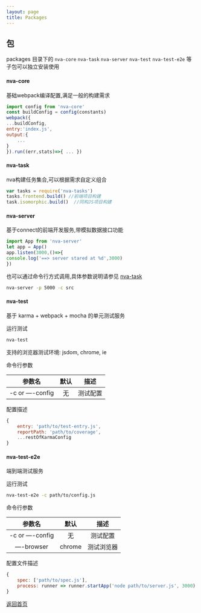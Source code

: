 ```yaml
---
layout: page
title: Packages
---
```


## 包

packages 目录下的 `nva-core` `nva-task` `nva-server` `nva-test` `nva-test-e2e` 等子包可以独立安装使用

#### nva-core

基础webpack编译配置,满足一般的构建需求

```javascript
import config from 'nva-core'
const buildConfig = config(constants)
webpack({
...buildConfig,
entry:'index.js',
output:{
    ...
}
}).run((err,stats)=>{ ... })
```
  
#### nva-task

nva构建任务集合,可以根据需求自定义组合

```javascript
var tasks = require('nva-tasks')
tasks.frontend.build() //前端项目构建
task.isomorphic.build()  //同构JS项目构建
```
  
#### nva-server

基于connect的前端开发服务,带模拟数据接口功能

```javascript
import App from 'nva-server'
let app = App()
app.listen(3000,()=>{
console.log('==> server stared at %d',3000)
})
```
  
也可以通过命令行方式调用,具体参数说明请参见 [nva-task](https://github.com/ali322/nva/blob/master/packages/nva-server/README.md)

```bash
nva-server -p 5000 -c src
```

#### nva-test

基于 karma + webpack + mocha 的单元测试服务

运行测试

```bash
nva-test
```

支持的浏览器测试环境: jsdom, chrome, ie

命令行参数

|     参数名      |  默认   |     描述     |
| :----------: | :----: | :----------: |
| -c or —-config |   无    |   测试配置    |

配置描述

```javascript
{
    entry: 'path/to/test-entry.js',
    reportPath: 'path/to/coverage',
    ...restOfKarmaConfig
}
```

#### nva-test-e2e

端到端测试服务

运行测试

```bash
nva-test-e2e -c path/to/config.js
```

命令行参数

|     参数名      |  默认   |     描述     |
| :----------: | :----: | :----------: |
| -c or —-config |   无    |    测试配置    |
| —-browser |   chrome    |    测试浏览器    |

配置文件描述

```javascript
{
    spec: ['path/to/spec.js'],
    process: runner => runner.startApp('node path/to/server.js', 3000)
}
```

[返回首页](./index.md)